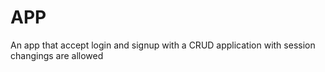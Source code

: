 # APP
An app that accept login and signup with a CRUD application with session
changings are allowed
